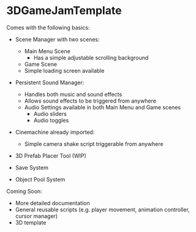 # 3DGameJamTemplate

Comes with the following basics:

- Scene Manager with two scenes:
    - Main Menu Scene
        - Has a simple adjustable scrolling background
    - Game Scene
    - Simple loading screen available
      
- Persistent Sound Manager:
    - Handles both music and sound effects
    - Allows sound effects to be triggered from anywhere
    - Audio Settings available in both Main Menu and Game scenes
        - Audio sliders
        - Audio toggles
     
- Cinemachine already imported:
    - Simple camera shake script triggerable from anywhere

- 3D Prefab Placer Tool (WIP)

- Save System

- Object Pool System

Coming Soon:
- More detailed documentation
- General reusable scripts (e.g. player movement, animation controller, cursor manager)
- 3D template
